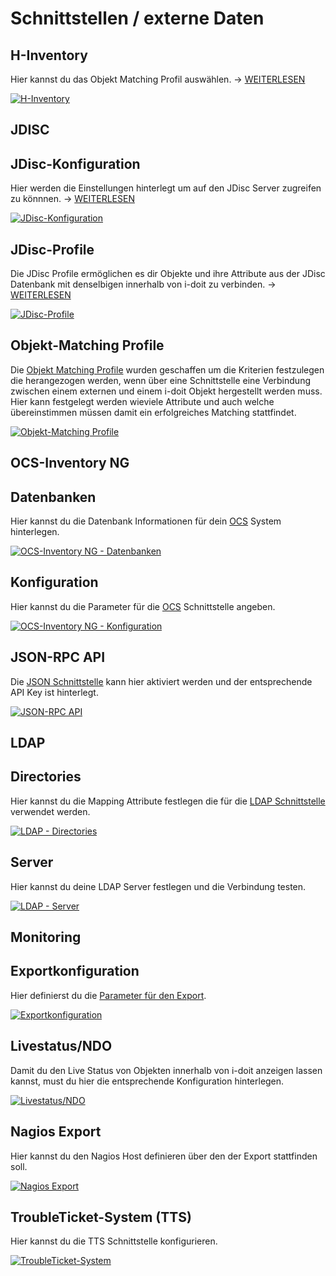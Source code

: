 # Schnittstellen / externe Daten
H-Inventory
-----------

Hier kannst du das Objekt Matching Profil auswählen. → [WEITERLESEN](../../daten-konsolidieren/h-inventory.md)

[![H-Inventory](../../assets/images/de/administration/verwaltung/schnittstellen/1-s-s.png)](../../assets/images/de/administration/verwaltung/schnittstellen/1-s-s.png)

JDISC
-----

JDisc-Konfiguration
-------------------

Hier werden die Einstellungen hinterlegt um auf den JDisc Server zugreifen zu könnnen. → [WEITERLESEN](../../daten-konsolidieren/jdisc-discovery.md)

[![JDisc-Konfiguration](../../assets/images/de/administration/verwaltung/schnittstellen/2-s-s.png)](../../assets/images/de/administration/verwaltung/schnittstellen/2-s-s.png)

JDisc-Profile
-------------

Die JDisc Profile ermöglichen es dir Objekte und ihre Attribute aus der JDisc Datenbank mit denselbigen innerhalb von i-doit zu verbinden. → [WEITERLESEN](../../daten-konsolidieren/jdisc-discovery.md)

[![JDisc-Profile](../../assets/images/de/administration/verwaltung/schnittstellen/3-s-s.png)](../../assets/images/de/administration/verwaltung/schnittstellen/3-s-s.png)

Objekt-Matching Profile
-----------------------

Die [Objekt Matching Profile](../../daten-konsolidieren/objekt-identifizieren-bei-importen.md) wurden geschaffen um die Kriterien festzulegen die herangezogen werden, wenn über eine Schnittstelle eine Verbindung zwischen einem externen und einem i-doit Objekt hergestellt werden muss. Hier kann festgelegt werden wieviele Attribute und auch welche übereinstimmen müssen damit ein erfolgreiches Matching stattfindet.

[![Objekt-Matching Profile](../../assets/images/de/administration/verwaltung/schnittstellen/4-s-s.png)](../../assets/images/de/administration/verwaltung/schnittstellen/4-s-s.png)

OCS-Inventory NG
----------------

Datenbanken
-----------

Hier kannst du die Datenbank Informationen für dein [OCS](../../i-doit-pro-add-ons/ocs-inventory-ng.md) System hinterlegen.

[![OCS-Inventory NG - Datenbanken](../../assets/images/de/administration/verwaltung/schnittstellen/5-s-s.png)](../../assets/images/de/administration/verwaltung/schnittstellen/5-s-s.png)

Konfiguration
-------------

Hier kannst du die Parameter für die [OCS](../../i-doit-pro-add-ons/ocs-inventory-ng.md) Schnittstelle angeben.

[![OCS-Inventory NG - Konfiguration](../../assets/images/de/administration/verwaltung/schnittstellen/6-s-s.png)](../../assets/images/de/administration/verwaltung/schnittstellen/6-s-s.png)

JSON-RPC API
------------

Die [JSON Schnittstelle](../../i-doit-pro-add-ons/api/index.md) kann hier aktiviert werden und der entsprechende API Key ist hinterlegt.

[![JSON-RPC API](../../assets/images/de/administration/verwaltung/schnittstellen/7-s-s.png)](../../assets/images/de/administration/verwaltung/schnittstellen/7-s-s.png)

LDAP
----

Directories
-----------

Hier kannst du die Mapping Attribute festlegen die für die [LDAP Schnittstelle](../../benutzerauthentifizierung-und-verwaltung/ldap-verzeichnis/index.md) verwendet werden.

[![LDAP - Directories](../../assets/images/de/administration/verwaltung/schnittstellen/8-s-s.png)](../../assets/images/de/administration/verwaltung/schnittstellen/8-s-s.png)

Server
------

Hier kannst du deine LDAP Server festlegen und die Verbindung testen.

[![LDAP - Server](../../assets/images/de/administration/verwaltung/schnittstellen/9-s-s.png)](../../assets/images/de/administration/verwaltung/schnittstellen/9-s-s.png)

Monitoring
----------

Exportkonfiguration
-------------------

Hier definierst du die [Parameter für den Export](../../automatisierung-und-integration/network-monitoring/index.md).

[![Exportkonfiguration](../../assets/images/de/administration/verwaltung/schnittstellen/10-s-s.png)](../../assets/images/de/administration/verwaltung/schnittstellen/10-s-s.png)

Livestatus/NDO
--------------

Damit du den Live Status von Objekten innerhalb von i-doit anzeigen lassen kannst, must du hier die entsprechende Konfiguration hinterlegen.

[![Livestatus/NDO](../../assets/images/de/administration/verwaltung/schnittstellen/11-s-s.png)](../../assets/images/de/administration/verwaltung/schnittstellen/11-s-s.png)

Nagios Export
-------------

Hier kannst du den Nagios Host definieren über den der Export stattfinden soll.

[![Nagios Export](../../assets/images/de/administration/verwaltung/schnittstellen/12-s-s.png)](../../assets/images/de/administration/verwaltung/schnittstellen/12-s-s.png)

TroubleTicket-System (TTS)
--------------------------

Hier kannst du die TTS Schnittstelle konfigurieren.

[![TroubleTicket-System](../../assets/images/de/administration/verwaltung/schnittstellen/13-s-s.png)](../../assets/images/de/administration/verwaltung/schnittstellen/13-s-s.png)
